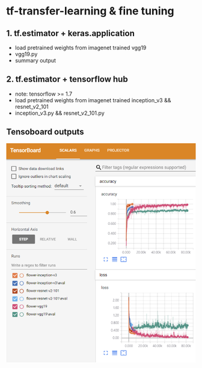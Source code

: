 # tf-transfer-learning & fine tuning


## 1. tf.estimator + keras.application
* load pretrained weights from imagenet trained vgg19
* vgg19.py
* summary output

## 2. tf.estimator + tensorflow hub
* note: tensorflow >= 1.7
* load pretrained weights from imagenet trained inception_v3 && resnet_v2_101
* inception_v3.py && resnet_v2_101.py

## Tensoboard outputs
![summary](./summary-all.png)
